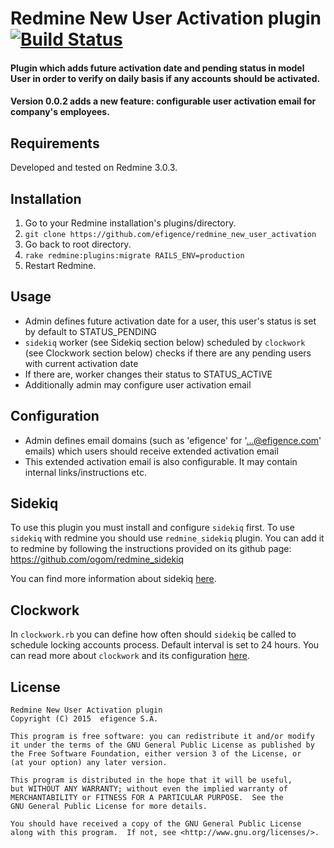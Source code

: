 # Redmine New User Activation plugin [![Build Status](https://travis-ci.org/efigence/redmine_new_user_activation.svg?branch=master)](https://travis-ci.org/efigence/redmine_new_user_activation)

#### Plugin which adds future activation date and pending status in model User in order to verify on daily basis if any accounts should be activated.
#### Version 0.0.2 adds a new feature: configurable user activation email for company's employees.

## Requirements

Developed and tested on Redmine 3.0.3.

## Installation

1. Go to your Redmine installation's plugins/directory.
2. `git clone https://github.com/efigence/redmine_new_user_activation`
3. Go back to root directory.
4. `rake redmine:plugins:migrate RAILS_ENV=production`
5. Restart Redmine.

## Usage

* Admin defines future activation date for a user, this user's status is set by default to STATUS_PENDING
* `sidekiq` worker (see Sidekiq section below) scheduled by `clockwork` (see Clockwork section below) checks if there are any pending users with current activation date
* If there are, worker changes their status to STATUS_ACTIVE
* Additionally admin may configure user activation email

## Configuration

* Admin defines email domains (such as 'efigence' for '...@efigence.com' emails) which users should receive extended activation email
* This extended activation email is also configurable. It may contain internal links/instructions etc.

## Sidekiq

To use this plugin you must install and configure `sidekiq` first. To use `sidekiq` with redmine you should use `redmine_sidekiq` plugin. You can add it to redmine by following the instructions provided on its github page: https://github.com/ogom/redmine_sidekiq

You can find more information about sidekiq [here](https://github.com/mperham/sidekiq).

## Clockwork

In `clockwork.rb` you can define how often should `sidekiq` be called to schedule locking accounts process. Default interval is set to 24 hours. You can read more about `clockwork` and its configuration [here](https://github.com/tomykaira/clockwork).


## License

    Redmine New User Activation plugin
    Copyright (C) 2015  efigence S.A.

    This program is free software: you can redistribute it and/or modify
    it under the terms of the GNU General Public License as published by
    the Free Software Foundation, either version 3 of the License, or
    (at your option) any later version.

    This program is distributed in the hope that it will be useful,
    but WITHOUT ANY WARRANTY; without even the implied warranty of
    MERCHANTABILITY or FITNESS FOR A PARTICULAR PURPOSE.  See the
    GNU General Public License for more details.

    You should have received a copy of the GNU General Public License
    along with this program.  If not, see <http://www.gnu.org/licenses/>.
